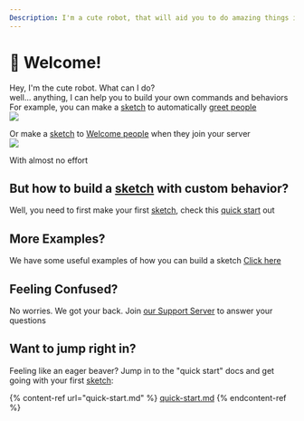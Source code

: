 ```yaml
---
Description: I'm a cute robot, that will aid you to do amazing things in your server!!
---
```


# 👋 Welcome!

Hey, I'm the cute robot. What can I do?\
well... anything, I can help you to build your own commands and behaviors \
For example, you can make a [sketch](tutorials/create.md) to automatically [greet people](examples/userText.md)\
![](https://i.imgur.com/bPGLkIS.jpg)

Or make a [sketch](tutorials/create.md) to [Welcome people](examples/memberJoin.md) when they join your server\
![](https://i.imgur.com/VbIS3q0.jpg)

With almost no effort

## But how to build a [sketch](tutorials/create.md) with custom behavior?
Well, you need to first make your first [sketch](tutorials/create.md), check this [quick start](quick-start.md) out

## More Examples?
We have some useful examples of how you can build a sketch [Click here](examples/)

## Feeling Confused?
No worries. We got your back. Join [our Support Server](https://discord.com/invite/bKQPWb99b7) to answer your questions

## Want to jump right in?

Feeling like an eager beaver? Jump in to the "quick start" docs and get going with your first [sketch](tutorials/create.md):

{% content-ref url="quick-start.md" %}
[quick-start.md](quick-start.md)
{% endcontent-ref %}
